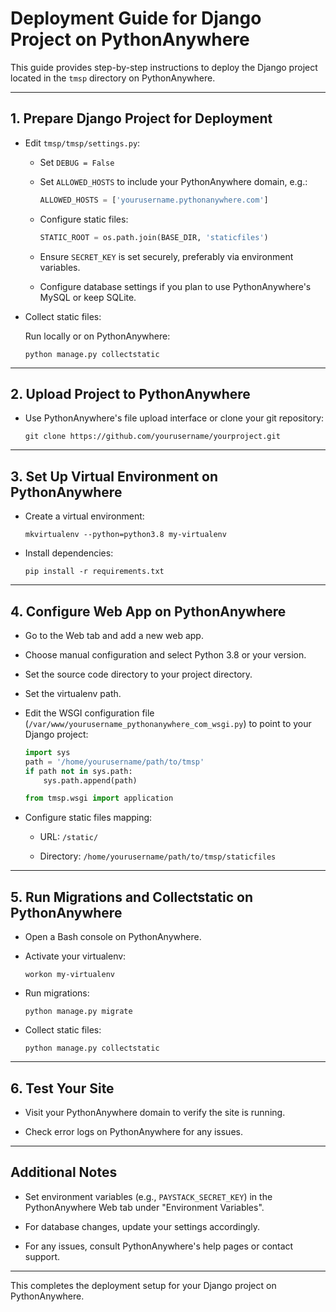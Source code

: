 # Deployment Guide for Django Project on PythonAnywhere

This guide provides step-by-step instructions to deploy the Django project located in the `tmsp` directory on PythonAnywhere.

---

## 1. Prepare Django Project for Deployment

- Edit `tmsp/tmsp/settings.py`:

  - Set `DEBUG = False`

  - Set `ALLOWED_HOSTS` to include your PythonAnywhere domain, e.g.:

    ```python
    ALLOWED_HOSTS = ['yourusername.pythonanywhere.com']
    ```

  - Configure static files:

    ```python
    STATIC_ROOT = os.path.join(BASE_DIR, 'staticfiles')
    ```

  - Ensure `SECRET_KEY` is set securely, preferably via environment variables.

  - Configure database settings if you plan to use PythonAnywhere's MySQL or keep SQLite.

- Collect static files:

  Run locally or on PythonAnywhere:

  ```
  python manage.py collectstatic
  ```

---

## 2. Upload Project to PythonAnywhere

- Use PythonAnywhere's file upload interface or clone your git repository:

  ```
  git clone https://github.com/yourusername/yourproject.git
  ```

---

## 3. Set Up Virtual Environment on PythonAnywhere

- Create a virtual environment:

  ```
  mkvirtualenv --python=python3.8 my-virtualenv
  ```

- Install dependencies:

  ```
  pip install -r requirements.txt
  ```

---

## 4. Configure Web App on PythonAnywhere

- Go to the Web tab and add a new web app.

- Choose manual configuration and select Python 3.8 or your version.

- Set the source code directory to your project directory.

- Set the virtualenv path.

- Edit the WSGI configuration file (`/var/www/yourusername_pythonanywhere_com_wsgi.py`) to point to your Django project:

  ```python
  import sys
  path = '/home/yourusername/path/to/tmsp'
  if path not in sys.path:
      sys.path.append(path)

  from tmsp.wsgi import application
  ```

- Configure static files mapping:

  - URL: `/static/`

  - Directory: `/home/yourusername/path/to/tmsp/staticfiles`

---

## 5. Run Migrations and Collectstatic on PythonAnywhere

- Open a Bash console on PythonAnywhere.

- Activate your virtualenv:

  ```
  workon my-virtualenv
  ```

- Run migrations:

  ```
  python manage.py migrate
  ```

- Collect static files:

  ```
  python manage.py collectstatic
  ```

---

## 6. Test Your Site

- Visit your PythonAnywhere domain to verify the site is running.

- Check error logs on PythonAnywhere for any issues.

---

## Additional Notes

- Set environment variables (e.g., `PAYSTACK_SECRET_KEY`) in the PythonAnywhere Web tab under "Environment Variables".

- For database changes, update your settings accordingly.

- For any issues, consult PythonAnywhere's help pages or contact support.

---

This completes the deployment setup for your Django project on PythonAnywhere.
